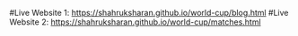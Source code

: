 #Live Website 1: https://shahruksharan.github.io/world-cup/blog.html
#Live Website 2: https://shahruksharan.github.io/world-cup/matches.html
